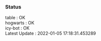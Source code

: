 ### Status


table : OK  
hogwarts : OK  
icy-bot : OK  
Latest Update : 2022-01-05 17:18:31.453289
